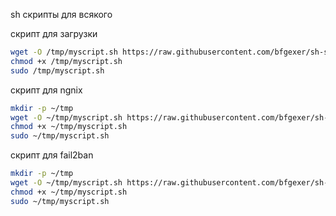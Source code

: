 sh скрипты для всякого

скрипт для загрузки

```bash
wget -O /tmp/myscript.sh https://raw.githubusercontent.com/bfgexer/sh-scripts/refs/heads/main/scripts/first_script.sh
chmod +x /tmp/myscript.sh
sudo /tmp/myscript.sh
```

скрипт для ngnix

```bash
mkdir -p ~/tmp
wget -O ~/tmp/myscript.sh https://raw.githubusercontent.com/bfgexer/sh-scripts/refs/heads/main/scripts/nginx_install.sh
chmod +x ~/tmp/myscript.sh
sudo ~/tmp/myscript.sh
```

скрипт для fail2ban

```bash
mkdir -p ~/tmp
wget -O ~/tmp/myscript.sh https://raw.githubusercontent.com/bfgexer/sh-scripts/refs/heads/main/scripts/fail2ban_install.sh
chmod +x ~/tmp/myscript.sh
sudo ~/tmp/myscript.sh
```
